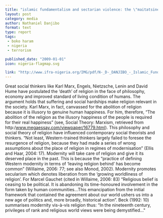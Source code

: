 ```yaml
---
title: "islamic fundamentalism and sectarian violence: the \"maitatsine\" and \"boko haram\" crises in northern nigeria."
layout: post
category: media
author: Nathaniel Danjibo
format: text
type: report
tags: 
 - boko haram
 - nigeria
 - terrorism

published_date: "2009-01-01"
icon: nigeria-flagmap.svg

link: "http://www.ifra-nigeria.org/IMG/pdf/N-_D-_DANJIBO_-_Islamic_Fundamentalism_and_Sectarian_Violence_The_Maitatsine_and_Boko_Haram_Crises_in_Northern_Nigeria.pdf"
---
```


Great social thinkers like Karl Marx, Engels, Nietzsche, Lenin and David Hume
have postulated the ‘death’ of religion in the face of philosophy, economy and
improved standard of living condition of humans. The argument holds that
suffering and social hardships make religion relevant in the society. Karl
Marx, in fact, canvassed for the abolition of religion because it is illusory
to genuine human happiness. For him, therefore, “The abolition of the religion
as the illusory happiness of the people is required for their real happiness”
(see, Social Theory: Marxism, retrieved from
http:/www.megaessay.com/viewpaper/16779.html). This philosophy and social
theory of religion have influenced contemporary social theorists and thinkers.
“Not least, Western-trained thinkers largely failed to foresee the resurgence
of religion, because they had made a series of wrong assumptions about the
place of religion in regimes of modernisation” (Ellis and Haar, 2004: 17).
Modernity will take care of religion and give it its deserved place in the
past. This is because the “practice of defining Western modernity in terms of
‘leaving religion behind’ has become common” (Willaime, 2006: 77; see also
Monod, 2002). Modernity promotes secularism which denotes liberation from the
‘growing worldliness of religion’. For Marcel Gauchet (cited in Willaime, 2006:
83) “Religious belief is ceasing to be political. It is abandoning its
time-honoured involvement in the form taken by human communities...This
emancipation from the initial framework that contained the agreement about our
world ushers us into a new age of politics and, more broadly, historical
action”. Beck (1992: 10) summarises modernity vis-à-vis religion thus: “In the
nineteenth century, privileges of rank and religious world views were being
demystified..."

